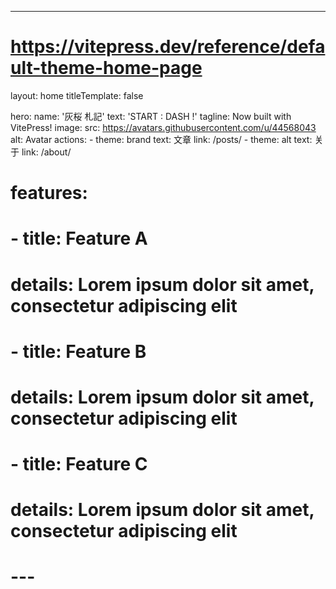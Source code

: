 ---
# https://vitepress.dev/reference/default-theme-home-page
layout: home
titleTemplate: false

hero:
  name: '灰桜 札記'
  text: 'START : DASH !'
  tagline: Now built with VitePress!
  image:
    src: https://avatars.githubusercontent.com/u/44568043
    alt: Avatar
  actions:
    - theme: brand
      text: 文章
      link: /posts/
    - theme: alt
      text: 关于
      link: /about/

# features:
#   - title: Feature A
#     details: Lorem ipsum dolor sit amet, consectetur adipiscing elit
#   - title: Feature B
#     details: Lorem ipsum dolor sit amet, consectetur adipiscing elit
#   - title: Feature C
#     details: Lorem ipsum dolor sit amet, consectetur adipiscing elit
# ---
